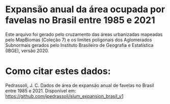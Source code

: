 # Expansão anual da área ocupada por favelas no Brasil entre 1985 e 2021 #

Este arquivo foi gerado pelo cruzamento das áreas urbanizadas mapeadas pelo MapBiomas (Coleção 7) e os limites poligonais dos Aglomerados Subnormais gerados pelo Instituto Brasileiro de Geografia e Estatística (IBGE), versão 2020.

# Como citar estes dados: #

Pedrassoli, J. C. Dados de área de expansão anual de favelas no Brasil entre 1985 e 2021. Disponível em: https://github.com/jpedrassoli/slum_expansion_brasil_v1
